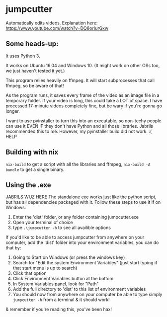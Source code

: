 # jumpcutter
Automatically edits videos. Explanation here: https://www.youtube.com/watch?v=DQ8orIurGxw

## Some heads-up:

It uses Python 3.

It works on Ubuntu 16.04 and Windows 10. (It might work on other OSs too, we just haven't tested it yet.)

This program relies heavily on ffmpeg. It will start subprocesses that call ffmpeg, so be aware of that!

As the program runs, it saves every frame of the video as an image file in a
temporary folder. If your video is long, this could take a LOT of space.
I have processed 17-minute videos completely fine, but be wary if you're gonna go longer.

I want to use pyinstaller to turn this into an executable, so non-techy people
can use it EVEN IF they don't have Python and all those libraries. Jabrils 
recommended this to me. However, my pyinstaller build did not work. :( HELP

## Building with nix
`nix-build` to get a script with all the libraries and ffmpeg, `nix-build -A bundle` to get a single binary.

## Using the .exe
JABRILS WUZ HERE
The standalone exe works just like the python script, but has all dependencies packaged with it. Follow these steps to use it if on Windows:
1. Enter the 'dist' folder, or any folder containing jumpcutter.exe
2. Open your terminal of choice
3. type `.\jumpcutter -h` to see all availible options

If you'd like to be able to access jumpcutter from anywhere on your computer, add the 'dist' folder into your environment variables, you can do that by:
1. Going to Start on Windows (or press the windows key)
2. Search for "Edit the system Environment Variables" (just start typing if that start menu is up to search)
3. Click that option
4. Click Environment Variables button at the bottom
5. In System Variables panel, look for "Path"
6. Add the full directory to 'dist' to this list of environment variables
7. You should now from anywhere on your computer be able to type simply `jumpcutter -h` from a terminal & it should work!

& remember if you're reading this, you've been hax!